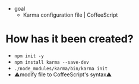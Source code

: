 * goal
  * Karma configuration file | CoffeeScript

# How has it been created?
* `npm init -y`
* `npm install karma --save-dev`
* `./node_modules/karma/bin/karma init`
* ⚠️modify file to CoffeeScript's syntax⚠️
